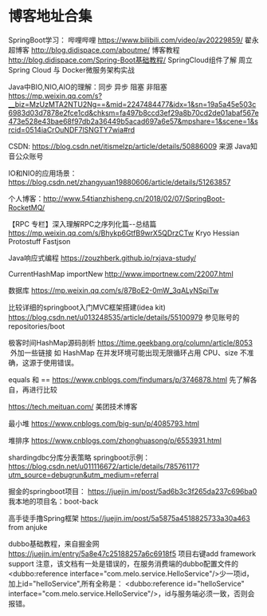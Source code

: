 # 博客地址合集

SpringBoot学习：
哔哩哔哩 https://www.bilibili.com/video/av20229859/
翟永超博客 http://blog.didispace.com/aboutme/
博客教程 http://blog.didispace.com/Spring-Boot基础教程/
SpringCloud组件了解 周立 Spring Cloud 与 Docker微服务架构实战

Java中BIO,NIO,AIO的理解：同步 异步 阻塞 非阻塞 
https://mp.weixin.qq.com/s?__biz=MzUzMTA2NTU2Ng==&mid=2247484477&idx=1&sn=19a5a45e503c6983d03d7878e2fce1cd&chksm=fa497b8ccd3ef29a8b70cd2de01abaf567e473e528e43bae68f97db2a36449b5acad697a6e57&mpshare=1&scene=1&srcid=0514iaCrOuNDF7lSNGTY7wia#rd

CSDN: https://blog.csdn.net/itismelzp/article/details/50886009
来源 Java知音公众账号

IO和NIO的应用场景：
https://blog.csdn.net/zhangyuan19880606/article/details/51263857

个人博客：http://www.54tianzhisheng.cn/2018/02/07/SpringBoot-RocketMQ/

【RPC 专栏】深入理解RPC之序列化篇--总结篇  https://mp.weixin.qq.com/s/Bhykp6GtfB9wrX5QDrzCTw
Kryo Hessian Protostuff Fastjson

Java响应式编程 https://zouzhberk.github.io/rxjava-study/

CurrentHashMap  importNew http://www.importnew.com/22007.html

数据库  https://mp.weixin.qq.com/s/87BoE2-0mW_3qALyNSpiTw

比较详细的springboot入门MVC框架搭建(idea kit) https://blog.csdn.net/u013248535/article/details/55100979 参见账号的repositories/boot

极客时间HashMap源码剖析 https://time.geekbang.org/column/article/8053  外加一些链接
如 HashMap 在并发环境可能出现无限循环占用 CPU、size 不准确，这源于使用错误。

equals 和 == https://www.cnblogs.com/findumars/p/3746878.html 先了解各自，再进行比较

https://tech.meituan.com/ 美团技术博客

最小堆 https://www.cnblogs.com/big-sun/p/4085793.html

堆排序 https://www.cnblogs.com/zhonghuasong/p/6553931.html

shardingdbc分库分表策略 springboot示例： https://blog.csdn.net/u011116672/article/details/78576117?utm_source=debugrun&utm_medium=referral

掘金的springboot项目： https://juejin.im/post/5ad6b3c3f265da237c696ba0 我本地的项目名：boot-back

高手徒手撸Spring框架 https://juejin.im/post/5a5875a4518825733a30a463 from anjuke

dubbo基础教程，来自掘金网  https://juejin.im/entry/5a8e47c25188257a6c6918f5  项目右键add framework support
注意，该文档有一处是错误的，在服务消费端的dubbo配置文件的<dubbo:reference interface="com.melo.service.HelloService"/>少一项id，加上id="helloService",所有全称是：
<dubbo:reference id="helloService" interface="com.melo.service.HelloService"/>，id与服务端必须一致，否则会报错。
